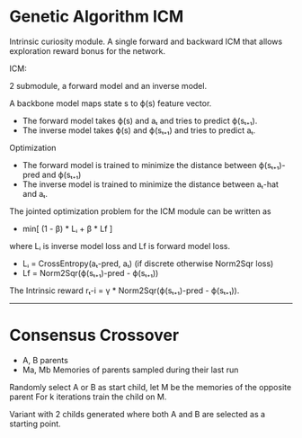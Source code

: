 # Genetic Algorithm ICM

Intrinsic curiosity module.
A single forward and backward ICM that allows exploration reward bonus for the network.

ICM:

2 submodule, a forward model and an inverse model.

A backbone model maps state s to ϕ(s) feature vector.
 - The forward model takes ϕ(s) and aₜ and tries to predict ϕ(sₜ₊₁).
 - The inverse model takes ϕ(s) and ϕ(sₜ₊₁) and tries to predict aₜ.

Optimization

 - The forward model is trained to minimize the distance between ϕ(sₜ₊₁)-pred and ϕ(sₜ₊₁)
 - The inverse model is trained to minimize the distance between aₜ-hat and aₜ.

The jointed optimization problem for the ICM module can be written as

 - min[ (1 - β) * Lᵢ + β * Lf ]

where Lᵢ is inverse model loss and Lf is forward model loss.

- Lᵢ = CrossEntropy(aₜ-pred, aₜ) (if discrete otherwise Norm2Sqr loss)
- Lf = Norm2Sqr(ϕ(sₜ₊₁)-pred - ϕ(sₜ₊₁))

The Intrinsic reward rₜ-i = γ * Norm2Sqr(ϕ(sₜ₊₁)-pred - ϕ(sₜ₊₁)).

------

# Consensus Crossover

- A, B parents
- Ma, Mb Memories of parents sampled during their last run

Randomly select A or B as start child, let M be the memories of the opposite parent
For k iterations train the child on M.

Variant with 2 childs generated where both A and B are selected as a starting point.
